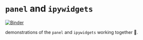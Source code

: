 # `panel` and `ipywidgets`

[![Binder](https://mybinder.org/badge_logo.svg)](https://mybinder.org/v2/gh/tonyfast/oss-notebooks/HEAD)

demonstrations of the `panel` and `ipywidgets` working together 🤗.

